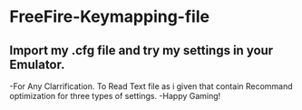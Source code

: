 # FreeFire-Keymapping-file
## Import my .cfg file and try my settings in your Emulator.
-For Any Clarrification. To Read Text file as i given that contain Recommand optimization for three types of settings.
-Happy Gaming!

